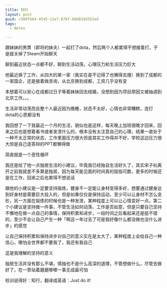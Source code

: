 ```yaml
---
title: 知行 
layout: post
guid: c589fbb4-4545-11e7-876f-60d819d353ad
tags:
  - Notes

---
```


跟妹妹的男票（即将的妹夫）一起打了dota，然后两个人都累得不想接着打，于是就关掉了Steam开始聊天

聊到最近状态一点都不好，聊到生活动荡，心理压力和生活压力巨大

他最近换了工作，从四大的某一家（我实在是不记得了也懒得去搜）换到了成都的一家国企，还是接着做咨询，从北京换到成都，工资几乎没有变

本想着可以安心在成都过日子等着妹妹回去结婚，没想到因为项目原因又被抽调到北京工作。。。

生活非常动荡而且整个人最近因为晚睡，状态不太好，心情也非常糟糕，连打dota的心思都没有

我回想了一下我最近一个月的生活，貌似也是这样，每天晚上加班很晚才回来，回来之后也是想着看书或者发泄什么的，根本没有太注意自己的心理，结果一直处于一种不太正常的状态，工作里面压力很大但是其实工作得并不好，学校这边压力很大但是自己连答辩的PPT都懒得做

简直就是一个恶性循环

我还是给了他一点独居生活的小建议，毕竟我已经独自生活好久了，其实宋子杭离开之前我就差不多算是独居，因为每天能见面的时间真的屈指可数，更多的时候还是在工作，回来之后也累得不想说话

跟他的小建议是一定要坚持锻炼，健身不一定能让身材变得多好，想要通过健身达到好身材是需要巨大投入的，但是如果仅仅是保持运动，至少可以让身材不怎么变形，另一方面在锻炼的时候也是一种发泄，某种程度上可以让心情变好一点。第二个小建议是坚持做一件事，不管生活如何动荡、工作是否如意，但是只要自己坚持不懈地在做一点自己的事情，保持积累和进步，一段时间之后看起来还是挺不错的，至少不会让自己产生一种「啊这一年过去了可是我好像什么都没做也没什么进步」的感觉

让自己保持积累和保持进步对自己的意义实在是太大了，某种程度上会给自己一种信心，哪怕全世界都不要我了，我还有我自己

这是我理解的坚持的意义

独居生活并没有那么不堪，慎独也不是什么高深的道理，不管想做什么，尽管去做好了，在一旁站着磨磨唧唧一事无成最可怕

校训说得好：知行，翻译成英语：Just do it!